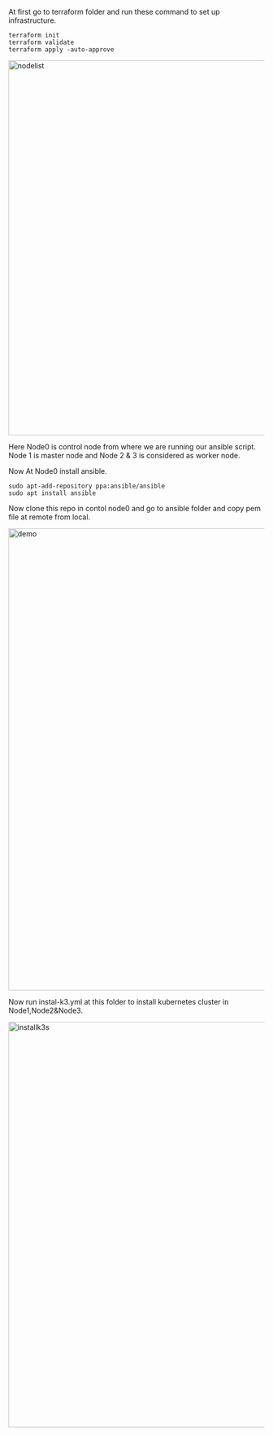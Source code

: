 At first go to terraform folder and run these command to set up infrastructure.
```
terraform init
terraform validate
terraform apply -auto-approve
```

<img width="737" alt="nodelist" src="https://github.com/nobelrakib/ansible/assets/53372696/984fb2e5-4885-4baf-8b2d-6dcfc2540c2a">

Here Node0 is control node from where we are running our ansible script. Node 1 is master node and Node 2 & 3 is considered as worker node.

Now At Node0 install ansible.

```
sudo apt-add-repository ppa:ansible/ansible
sudo apt install ansible
```
Now clone this repo in contol node0 and go to ansible folder and copy pem file at remote from local.

<img width="908" alt="demo" src="https://github.com/nobelrakib/ansible/assets/53372696/cf6b5517-009d-41c8-9622-481a2b2cfc56">

Now run instal-k3.yml at this folder to install kubernetes cluster in Node1,Node2&Node3.

<img width="797" alt="installk3s" src="https://github.com/nobelrakib/ansible/assets/53372696/2bb4029f-f313-4301-8939-925db6d50404">



